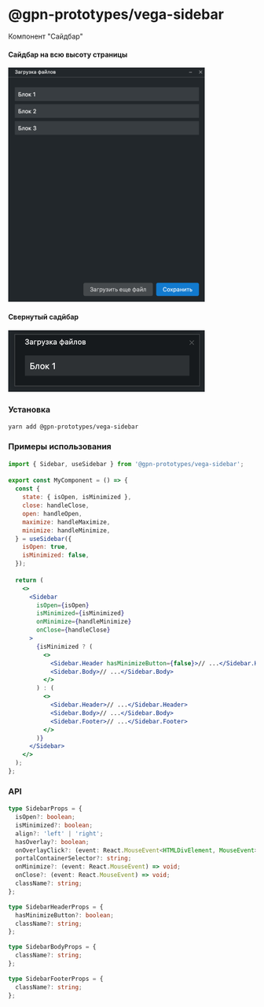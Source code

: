 # @gpn-prototypes/vega-sidebar

Компонент "Сайдбар"

#### Сайдбар на всю высоту страницы

<img src="docs/pic-1.png" width="400">

#### Свернутый садйбар

<img src="docs/pic-2.png" width="400">

### Установка

```
yarn add @gpn-prototypes/vega-sidebar
```

### Примеры использования

```jsx
import { Sidebar, useSidebar } from '@gpn-prototypes/vega-sidebar';

export const MyComponent = () => {
  const {
    state: { isOpen, isMinimized },
    close: handleClose,
    open: handleOpen,
    maximize: handleMaximize,
    minimize: handleMinimize,
  } = useSidebar({
    isOpen: true,
    isMinimized: false,
  });

  return (
    <>
      <Sidebar
        isOpen={isOpen}
        isMinimized={isMinimized}
        onMinimize={handleMinimize}
        onClose={handleClose}
      >
        {isMinimized ? (
          <>
            <Sidebar.Header hasMinimizeButton={false}>// ...</Sidebar.Header>
            <Sidebar.Body>// ...</Sidebar.Body>
          </>
        ) : (
          <>
            <Sidebar.Header>// ...</Sidebar.Header>
            <Sidebar.Body>// ...</Sidebar.Body>
            <Sidebar.Footer>// ...</Sidebar.Footer>
          </>
        )}
      </Sidebar>
    </>
  );
};
```

### API

```ts
type SidebarProps = {
  isOpen?: boolean;
  isMinimized?: boolean;
  align?: 'left' | 'right';
  hasOverlay?: boolean;
  onOverlayClick?: (event: React.MouseEvent<HTMLDivElement, MouseEvent> | KeyboardEvent) => void;
  portalContainerSelector?: string;
  onMinimize?: (event: React.MouseEvent) => void;
  onClose?: (event: React.MouseEvent) => void;
  className?: string;
};
```

```ts
type SidebarHeaderProps = {
  hasMinimizeButton?: boolean;
  className?: string;
};
```

```ts
type SidebarBodyProps = {
  className?: string;
};
```

```ts
type SidebarFooterProps = {
  className?: string;
};
```
